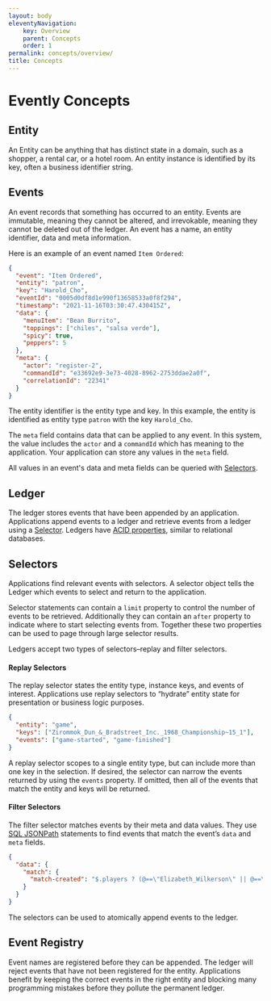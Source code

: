 ```yaml
---
layout: body
eleventyNavigation:
    key: Overview
    parent: Concepts
    order: 1
permalink: concepts/overview/
title: Concepts
---
```


# Evently Concepts

## Entity

An Entity can be anything that has distinct state in a domain, such as a shopper, a rental car, or a hotel room. An entity instance is identified by its key, often a business identifier string.

## Events

An event records that something has occurred to an entity. Events are immutable, meaning they cannot be altered, and irrevokable, meaning they cannot be deleted out of the ledger. An event has a name, an entity identifier, data and meta information.

Here is an example of an event named `Item Ordered`:

```json
{
  "event": "Item Ordered",
  "entity": "patron",
  "key": "Harold_Cho",
  "eventId": "0005d0df8d1e990f13658533a0f8f294",
  "timestamp": "2021-11-16T03:30:47.430415Z",
  "data": {
    "menuItem": "Bean Burrito",
    "toppings": ["chiles", "salsa verde"],
    "spicy": true,
    "peppers": 5
  },
  "meta": {
    "actor": "register-2",
    "commandId": "e33692e9-3e73-4028-8962-2753ddae2a0f",
    "correlationId": "22341"
  }
}
```

The entity identifier is the entity type and key. In this example, the entity is identified as entity type `patron` with the key `Harold_Cho`.

The `meta` field contains data that can be applied to any event. In this system, the value includes the `actor` and a `commandId` which has meaning to the application. Your application can store any values in the `meta` field.

All values in an event's data and meta fields can be queried with [Selectors](#selectors).

## Ledger

The ledger stores events that have been appended by an application. Applications append events to a ledger and retrieve events from a ledger using a  [Selector](#selectors). Ledgers have [ACID properties](/concepts/acid), similar to relational databases.

## Selectors

Applications find relevant events with selectors. A selector object tells the Ledger which events to select and return to the application.

Selector statements can contain a `limit` property to control the number of events to be retrieved. Additionally they can contain an `after` property to indicate where to start selecting events from. Together these two properties can be used to page through large selector results.

Ledgers accept two types of selectors–replay and filter selectors.

#### Replay Selectors

The replay selector states the entity type, instance keys, and events of interest. Applications use replay selectors to “hydrate” entity state for presentation or business logic purposes.

```json
{
  "entity": "game",
  "keys": ["Zirommok_Dun_&_Bradstreet_Inc._1968_Championship~15_1"],
  "events": ["game-started", "game-finished"]
}
```

A replay selector scopes to a single entity type, but can include more than one key in the selection. If desired, the selector can narrow the events returned by using the `events` property. If omitted, then all of the events that match the entity and keys will be returned.

#### Filter Selectors

The filter selector matches events by their meta and data values. They use [SQL JSONPath](/concepts/sql-jsonpath) statements to find events that match the event’s `data` and `meta` fields.

```json
{
  "data": {
    "match": {
      "match-created": "$.players ? (@==\"Elizabeth_Wilkerson\" || @==\"Amal_Hussein\")"
    }
  }
}
```

The selectors can be used to atomically append events to the ledger.

## Event Registry

Event names are registered before they can be appended. The ledger will reject events that have not been registered for the entity. Applications benefit by keeping the correct events in the right entity and blocking many programming mistakes before they pollute the permanent ledger.
